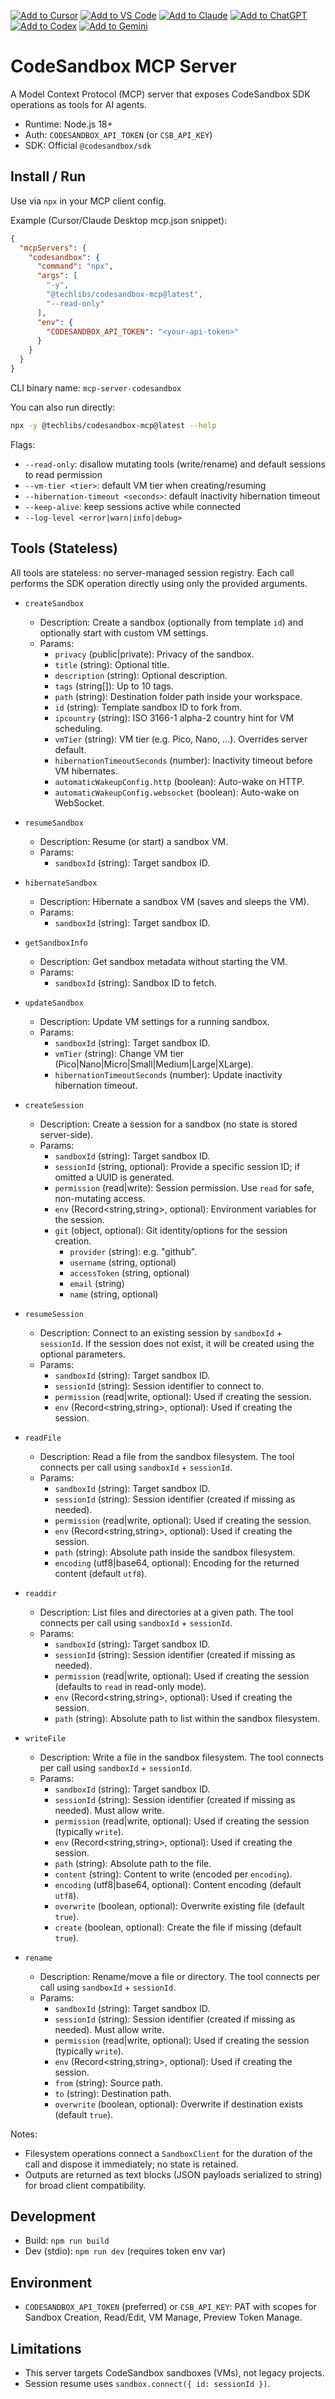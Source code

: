 [![Add to Cursor](https://fastmcp.me/badges/cursor_dark.svg)](https://fastmcp.me/MCP/Details/930/codesandbox)
[![Add to VS Code](https://fastmcp.me/badges/vscode_dark.svg)](https://fastmcp.me/MCP/Details/930/codesandbox)
[![Add to Claude](https://fastmcp.me/badges/claude_dark.svg)](https://fastmcp.me/MCP/Details/930/codesandbox)
[![Add to ChatGPT](https://fastmcp.me/badges/chatgpt_dark.svg)](https://fastmcp.me/MCP/Details/930/codesandbox)
[![Add to Codex](https://fastmcp.me/badges/codex_dark.svg)](https://fastmcp.me/MCP/Details/930/codesandbox)
[![Add to Gemini](https://fastmcp.me/badges/gemini_dark.svg)](https://fastmcp.me/MCP/Details/930/codesandbox)

# CodeSandbox MCP Server

A Model Context Protocol (MCP) server that exposes CodeSandbox SDK operations as tools for AI agents.

- Runtime: Node.js 18+
- Auth: `CODESANDBOX_API_TOKEN` (or `CSB_API_KEY`)
- SDK: Official `@codesandbox/sdk`

## Install / Run

Use via `npx` in your MCP client config.

Example (Cursor/Claude Desktop mcp.json snippet):

```json
{
  "mcpServers": {
    "codesandbox": {
      "command": "npx",
      "args": [
        "-y",
        "@techlibs/codesandbox-mcp@latest",
        "--read-only"
      ],
      "env": {
        "CODESANDBOX_API_TOKEN": "<your-api-token>"
      }
    }
  }
}
```

CLI binary name: `mcp-server-codesandbox`

You can also run directly:

```sh
npx -y @techlibs/codesandbox-mcp@latest --help
```

Flags:
- `--read-only`: disallow mutating tools (write/rename) and default sessions to read permission
- `--vm-tier <tier>`: default VM tier when creating/resuming
- `--hibernation-timeout <seconds>`: default inactivity hibernation timeout
- `--keep-alive`: keep sessions active while connected
- `--log-level <error|warn|info|debug>`

## Tools (Stateless)

All tools are stateless: no server-managed session registry. Each call performs the SDK operation directly using only the provided arguments.

- `createSandbox`
  - Description: Create a sandbox (optionally from template `id`) and optionally start with custom VM settings.
  - Params:
    - `privacy` (public|private): Privacy of the sandbox.
    - `title` (string): Optional title.
    - `description` (string): Optional description.
    - `tags` (string[]): Up to 10 tags.
    - `path` (string): Destination folder path inside your workspace.
    - `id` (string): Template sandbox ID to fork from.
    - `ipcountry` (string): ISO 3166-1 alpha-2 country hint for VM scheduling.
    - `vmTier` (string): VM tier (e.g. Pico, Nano, ...). Overrides server default.
    - `hibernationTimeoutSeconds` (number): Inactivity timeout before VM hibernates.
    - `automaticWakeupConfig.http` (boolean): Auto-wake on HTTP.
    - `automaticWakeupConfig.websocket` (boolean): Auto-wake on WebSocket.

- `resumeSandbox`
  - Description: Resume (or start) a sandbox VM.
  - Params:
    - `sandboxId` (string): Target sandbox ID.

- `hibernateSandbox`
  - Description: Hibernate a sandbox VM (saves and sleeps the VM).
  - Params:
    - `sandboxId` (string): Target sandbox ID.

- `getSandboxInfo`
  - Description: Get sandbox metadata without starting the VM.
  - Params:
    - `sandboxId` (string): Sandbox ID to fetch.

- `updateSandbox`
  - Description: Update VM settings for a running sandbox.
  - Params:
    - `sandboxId` (string): Target sandbox ID.
    - `vmTier` (string): Change VM tier (Pico|Nano|Micro|Small|Medium|Large|XLarge).
    - `hibernationTimeoutSeconds` (number): Update inactivity hibernation timeout.

- `createSession`
  - Description: Create a session for a sandbox (no state is stored server-side).
  - Params:
    - `sandboxId` (string): Target sandbox ID.
    - `sessionId` (string, optional): Provide a specific session ID; if omitted a UUID is generated.
    - `permission` (read|write): Session permission. Use `read` for safe, non-mutating access.
    - `env` (Record<string,string>, optional): Environment variables for the session.
    - `git` (object, optional): Git identity/options for the session creation.
      - `provider` (string): e.g. "github".
      - `username` (string, optional)
      - `accessToken` (string, optional)
      - `email` (string)
      - `name` (string, optional)

- `resumeSession`
  - Description: Connect to an existing session by `sandboxId` + `sessionId`. If the session does not exist, it will be created using the optional parameters.
  - Params:
    - `sandboxId` (string): Target sandbox ID.
    - `sessionId` (string): Session identifier to connect to.
    - `permission` (read|write, optional): Used if creating the session.
    - `env` (Record<string,string>, optional): Used if creating the session.

- `readFile`
  - Description: Read a file from the sandbox filesystem. The tool connects per call using `sandboxId` + `sessionId`.
  - Params:
    - `sandboxId` (string): Target sandbox ID.
    - `sessionId` (string): Session identifier (created if missing as needed).
    - `permission` (read|write, optional): Used if creating the session.
    - `env` (Record<string,string>, optional): Used if creating the session.
    - `path` (string): Absolute path inside the sandbox filesystem.
    - `encoding` (utf8|base64, optional): Encoding for the returned content (default `utf8`).

- `readdir`
  - Description: List files and directories at a given path. The tool connects per call using `sandboxId` + `sessionId`.
  - Params:
    - `sandboxId` (string): Target sandbox ID.
    - `sessionId` (string): Session identifier (created if missing as needed).
    - `permission` (read|write, optional): Used if creating the session (defaults to `read` in read-only mode).
    - `env` (Record<string,string>, optional): Used if creating the session.
    - `path` (string): Absolute path to list within the sandbox filesystem.

- `writeFile`
  - Description: Write a file in the sandbox filesystem. The tool connects per call using `sandboxId` + `sessionId`.
  - Params:
    - `sandboxId` (string): Target sandbox ID.
    - `sessionId` (string): Session identifier (created if missing as needed). Must allow write.
    - `permission` (read|write, optional): Used if creating the session (typically `write`).
    - `env` (Record<string,string>, optional): Used if creating the session.
    - `path` (string): Absolute path to the file.
    - `content` (string): Content to write (encoded per `encoding`).
    - `encoding` (utf8|base64, optional): Content encoding (default `utf8`).
    - `overwrite` (boolean, optional): Overwrite existing file (default `true`).
    - `create` (boolean, optional): Create the file if missing (default `true`).

- `rename`
  - Description: Rename/move a file or directory. The tool connects per call using `sandboxId` + `sessionId`.
  - Params:
    - `sandboxId` (string): Target sandbox ID.
    - `sessionId` (string): Session identifier (created if missing as needed). Must allow write.
    - `permission` (read|write, optional): Used if creating the session (typically `write`).
    - `env` (Record<string,string>, optional): Used if creating the session.
    - `from` (string): Source path.
    - `to` (string): Destination path.
    - `overwrite` (boolean, optional): Overwrite if destination exists (default `true`).

Notes:
- Filesystem operations connect a `SandboxClient` for the duration of the call and dispose it immediately; no state is retained.
- Outputs are returned as text blocks (JSON payloads serialized to string) for broad client compatibility.

## Development

- Build: `npm run build`
- Dev (stdio): `npm run dev` (requires token env var)

## Environment

- `CODESANDBOX_API_TOKEN` (preferred) or `CSB_API_KEY`: PAT with scopes for Sandbox Creation, Read/Edit, VM Manage, Preview Token Manage.

## Limitations

- This server targets CodeSandbox sandboxes (VMs), not legacy projects.
- Session resume uses `sandbox.connect({ id: sessionId })`.
